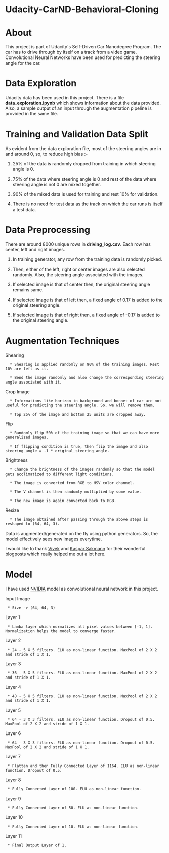 # Udacity-CarND-Behavioral-Cloning

# About

This project is part of Udacity's Self-Driven Car Nanodegree Program. The car has to drive through by itself on a track from a video game. Convolutional Neural Networks have been used for predicting the steering angle for the car.

# Data Exploration

Udacity data has been used in this project. There is a file **data_exploration.ipynb** which  shows information about the data provided. Also, a sample output of an input through the augmentation pipeline is provided in the same file. 

# Training and Validation Data Split

As evident from the data exploration file, most of the steering angles are in and around 0, so, to reduce high bias :-

1) 25% of the data is randomly dropped from training in which steering angle is 0.

2) 75% of the data where steering angle is 0 and rest of the data where steering angle is not 0 are mixed together.

3) 90% of the mixed data is used for training and rest 10% for validation. 

4) There is no need for test data as the track on which the car runs is itself a test data.


# Data Preprocessing

There are around 8000 unique rows in **driving_log.csv**. Each row has center, left and right images.

1) In training generator, any row from the training data is randomly picked.

2) Then, either of the left, right or center images are also selected randomly. Also, the steering angle associated with the images.

3) If selected image is that of center then, the original steering angle remains same.

4) If selected image is that of left then, a fixed angle of 0.17 is added to the original steering angle.

5) If selected image is that of right then,  a fixed angle of -0.17 is added to the original steering angle.


# Augmentation Techniques

   Shearing
  
      * Shearing is applied randomly on 90% of the training images. Rest 10% are left as it.
      
      * Bend the image randomly and also change the corresponding steering angle associated with it.
   
   Crop Image
   
      * Informations like horizon in background and bonnet of car are not useful for predicting the steering angle. So, we will remove them.
      
      * Top 25% of the image and bottom 25 units are cropped away.
   
   Flip
      
      * Randomly flip 50% of the training image so that we can have more generalized images.
      
      * If flipping condition is true, then flip the image and also steering_angle = -1 * original_steering_angle.
   
   Brightness
   
      * Change the brightness of the images randomly so that the model gets acclimatized to different light conditions.
      
      * The image is converted from RGB to HSV color channel.
      
      * The V channel is then randomly multiplied by some value.
      
      * The new image is again converted back to RGB.
   
   Resize
   
      * The image obtained after passing through the above steps is reshaped to (64, 64, 3).

Data is augmented/generated on the fly using python generators. So, the model effectively sees new images everytime.

I would like to thank [Vivek](https://chatbotslife.com/using-augmentation-to-mimic-human-driving-496b569760a9#.jwzy6grgx) and [Kaspar Sakmann](https://medium.com/@ksakmann/behavioral-cloning-make-a-car-drive-like-yourself-dc6021152713#.8xghuqf53) for their wonderful blogposts which really helped me out a lot here.

# Model

I have used [NVIDIA](https://images.nvidia.com/content/tegra/automotive/images/2016/solutions/pdf/end-to-end-dl-using-px.pdf)  model as convolutional neural network in this project.
  
  Input Image
     
     * Size -> (64, 64, 3)
  
  Layer 1
  
     * Lamba layer which normalizes all pixel values between [-1, 1]. Normalization helps the model to converge faster.
  
  Layer 2
      
     * 24 - 5 X 5 filters. ELU as non-linear function. MaxPool of 2 X 2 and stride of 1 X 1.
  
  Layer 3
      
     * 36 - 5 X 5 filters. ELU as non-linear function. MaxPool of 2 X 2 and stride of 1 X 1.
   
  Layer 4
      
     * 48 - 5 X 5 filters. ELU as non-linear function. MaxPool of 2 X 2 and stride of 1 X 1.
  
  Layer 5
      
     * 64 - 3 X 3 filters. ELU as non-linear function. Dropout of 0.5. MaxPool of 2 X 2 and stride of 1 X 1.
  
  Layer 6
  
     * 64 - 3 X 3 filters. ELU as non-linear function. Dropout of 0.5. MaxPool of 2 X 2 and stride of 1 X 1.
     
  Layer 7
  
     * Flatten and then Fully Connected Layer of 1164. ELU as non-linear function. Dropout of 0.5.
  
  Layer 8
  
     * Fully Connected Layer of 100. ELU as non-linear function.
  
  Layer 9
  
     * Fully Connected Layer of 50. ELU as non-linear function.
  
  Layer 10
  
     * Fully Connected Layer of 10. ELU as non-linear function.
  
  Layer 11
  
     * Final Output Layer of 1.
  
